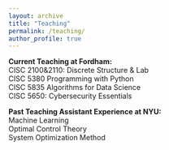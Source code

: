 ```yaml
---
layout: archive
title: "Teaching"
permalink: /teaching/
author_profile: true
---
```


**Current Teaching at Fordham:**
<br/>CISC 2100&2110: Discrete Structure & Lab
<br/>CISC 5380 Programming with Python
<br/>CISC 5835 Algorithms for Data Science
<br/>CISC 5650: Cybersecurity Essentials



**Past Teaching Assistant Experience at NYU:**
<br/>Machine Learning
<br/>Optimal Control Theory
<br/>System Optimization Method

